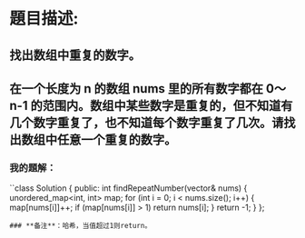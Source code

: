 # 題目描述:
## 找出数组中重复的数字。
## 在一个长度为 n 的数组 nums 里的所有数字都在 0～n-1 的范围内。数组中某些数字是重复的，但不知道有几个数字重复了，也不知道每个数字重复了几次。请找出数组中任意一个重复的数字。
### 我的題解：
``class Solution {
public:
    int findRepeatNumber(vector<int>& nums) {
        unordered_map<int, int> map;
        for (int i = 0; i < nums.size(); i++) {
            map[nums[i]]++;
            if (map[nums[i]] > 1) return nums[i];
        }
        return -1;
    }
};
```
### **备注**：哈希，当值超过1则return。